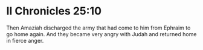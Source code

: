 # II Chronicles 25:10

Then Amaziah discharged the army that had come to him from Ephraim to go home again. And they became very angry with Judah and returned home in fierce anger.
